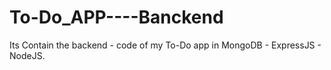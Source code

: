 # To-Do_APP----Banckend
Its Contain the backend - code of my To-Do app in MongoDB - ExpressJS - NodeJS.

